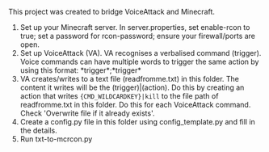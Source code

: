 This project was created to bridge VoiceAttack and Minecraft.

1. Set up your Minecraft server. In server.properties, set enable-rcon to true; set a password for rcon-password; ensure your firewall/ports are open.
2. Set up VoiceAttack (VA). VA recognises a verbalised command (trigger). Voice commands can have multiple words to trigger the same action by using this format: \*trigger\*;\*trigger\*
3. VA creates/writes to a text file (readfromme.txt) in this folder. The content it writes will be the (trigger)|(action). Do this by creating an action that writes `{CMD_WILDCARDKEY}|kill` to the file path of readfromme.txt in this folder. Do this for each VoiceAttack command. Check 'Overwrite file if it already exists'.
4. Create a config.py file in this folder using config_template.py and fill in the details.
5. Run txt-to-mcrcon.py
